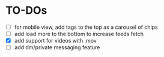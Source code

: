 # TO-DOs
- [ ] for mobile view, add tags to the top as a carousel of chips
- [ ] add load more to the bottom to increase feeds fetch
- [x] add support for videos with .mov
- [ ] add dm/private messaging feature